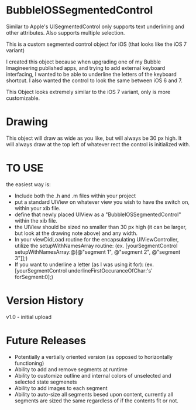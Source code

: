BubbleIOSSegmentedControl
=========================

Similar to Apple's UISegmentedControl only supports text underlining and other attributes.  Also supports multiple selection.

This is a custom segmented control object for iOS (that looks like the iOS 7 variant)

I created this object because when upgrading one of my Bubble Imagineering published apps, and trying to add external keyboard
interfacing, I wanted to be able to underline the letters of the keyboard shortcut.  I also wanted the control to look the same
between iOS 6 and 7.

This Object looks extremely similar to the iOS 7 variant, only is more customizable.

Drawing
=================
This object will draw as wide as you like, but will always be 30 px high.  It will always draw at the top left of whatever
rect the control is initialized with.


TO USE
=================
the easiest way is:
  - Include both the .h and .m files within your project  
  - put a standard UIView on whatever view you wish to have the switch on, within your xib file.
  - define that newly placed UIView as a "BubbleIOSSegmentedControl" within the xib file.
  - the UIView should be sized no smaller than 30 px high (it can be larger, but look at the drawing note above) and any width.
  - In your viewDidLoad routine for the encapsulating UIViewController, utilize the setupWithNamesArray routine:
    (ex. [yourSegmentControl setupWithNamesArray:@[@"segment 1", @"segment 2", @"segment 3"]];)
  - If you want to underline a letter (as I was using it for):
    (ex. [yourSegmentControl underlineFirstOccuranceOfChar:'s' forSegment:0];)
  
Version History
=================
v1.0 - initial upload

Future Releases
=================
- Potentially a vertially oriented version (as opposed to horizontally functioning)
- Ability to add and remove segments at runtime
- Ability to customize outline and internal colors of unselected and selected state segmenets
- Ability to add images to each segment
- Ability to auto-size all segments besed upon content, currently all segments are sized the same regardless of if the contents
  fit or not.

